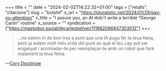 +++
title = ""
date = "2024-02-02T14:22:32+01:00"
tags = ["retalls", "citacions"]
slug = "botshit"
x_url = "https://pluralistic.net/2024/01/29/pay-no-attention/"
x_title = "I assure you, an AI didn't write a terrible “George Carlin” routine"
x_source = ""
syndication = ["https://mastodon.social/@carlesbellver/111862086847303012"]
+++

> …no estem ni de bon tros a punt que una IA puga fer la teua feina, però ja estem molt més enllà del punt en què el teu cap pot ser enganyat i acomiadar-te per reemplaçar-te amb un robot que farà malament la teua feina.

—[Cory Doctorow](https://pluralistic.net/2024/01/29/pay-no-attention/)